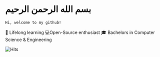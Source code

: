 #  بسم الله الرحمن الرحيم

```bash
Hi, welcome to my github!
```
🌱 Lifelong learning
💻Open-Source enthusiast
🎓 Bachelors in Computer Science & Engineering

![Hits](https://hits.seeyoufarm.com/api/count/incr/badge.svg?url=https%3A%2F%2Fgithub.com%2Ffavcoder%2Fhit-counter&count_bg=%23D87BDE&title_bg=%2311D0D6&icon=&icon_color=%23E7E7E7&title=visitors&edge_flat=false)

<!---
favcoder/favcoder is a ✨ special ✨ repository because its `README.md` (this file) appears on your GitHub profile.
You can click the Preview link to take a look at your changes.
--->
